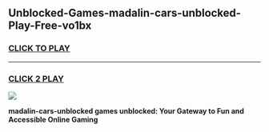 
## Unblocked-Games-madalin-cars-unblocked-Play-Free-vo1bx
<h3>
<a href="https://premium76.site?title=madalin-cars-unblocked&ref=23A">CLICK TO PLAY</a></h3>
<hr>

<h3>
<a href="https://premium76.site?title=madalin-cars-unblocked&ref=23A">CLICK 2 PLAY</a>
  
</h3>

<a href="https://premium76.site?title=madalin-cars-unblocked&ref=23A"><img src="https://clearcache.store/games.png"></a>


**madalin-cars-unblocked games unblocked: Your Gateway to Fun and Accessible Online Gaming**
